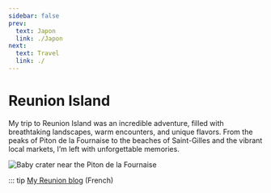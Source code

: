 ```yaml
---
sidebar: false
prev: 
  text: Japon
  link: ./Japon
next: 
  text: Travel
  link: ./
---
```


# Reunion Island

My trip to Reunion Island was an incredible adventure, filled with breathtaking landscapes, warm encounters, and unique flavors. From the peaks of Piton de la Fournaise to the beaches of Saint-Gilles and the vibrant local markets, I’m left with unforgettable memories.

<img :src="$withBase('/img/fournaise.jpeg')" alt="Baby crater near the Piton de la Fournaise">

::: tip
[My Reunion blog](https://reunion.rouquin.me/) (French)
